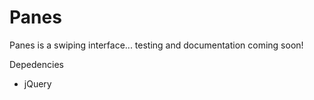 # Panes

Panes is a swiping interface... testing and documentation coming soon!

Depedencies

- jQuery
